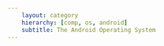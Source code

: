 ```yaml
---
    layout: category
    hierarchy: [comp, os, android]
    subtitle: The Android Operating System
---
```


